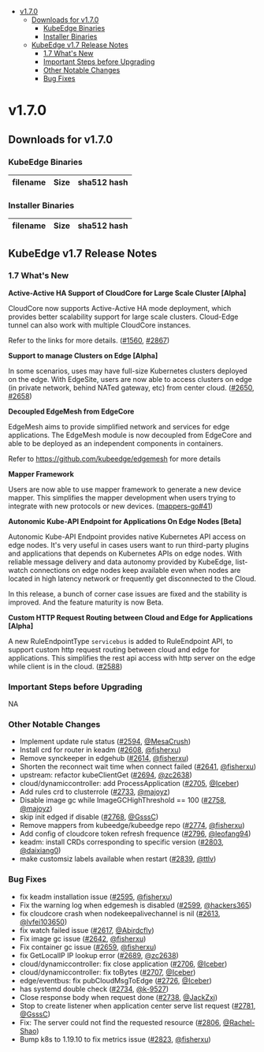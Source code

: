 
  * [v1.7.0](#v170)
     * [Downloads for v1.7.0](#downloads-for-v170)
        * [KubeEdge Binaries](#kubeedge-binaries)
        * [Installer Binaries](#installer-binaries)
     * [KubeEdge v1.7 Release Notes](#kubeedge-v17-release-notes)
        * [1.7 What's New](#17-whats-new)
        * [Important Steps before Upgrading](#important-steps-before-upgrading)
        * [Other Notable Changes](#other-notable-changes)
        * [Bug Fixes](#bug-fixes)



# v1.7.0

## Downloads for v1.7.0

### KubeEdge Binaries
| filename | Size | sha512 hash |
| -------- | ---- | ----------- |


### Installer Binaries
| filename | Size | sha512 hash |
| -------- | ---- | ----------- |


## KubeEdge v1.7 Release Notes

### 1.7 What's New

**Active-Active HA Support of CloudCore for Large Scale Cluster [Alpha]**

CloudCore now supports Active-Active HA mode deployment, which provides better scalability support for large scale clusters.
Cloud-Edge tunnel can also work with multiple CloudCore instances.

Refer to the links for more details.
([#1560](https://github.com/kubeedge/kubeedge/issues/1560), [#2867](https://github.com/kubeedge/kubeedge/pull/2867))


**Support to manage Clusters on Edge [Alpha]**

In some scenarios, uses may have full-size Kubernetes clusters deployed on the edge.
With EdgeSite, users are now able to access clusters on edge (in private network, behind NATed gateway, etc) from center cloud.
([#2650](https://github.com/kubeedge/kubeedge/pull/2650), [#2658](https://github.com/kubeedge/kubeedge/pull/2658))


**Decoupled EdgeMesh from EdgeCore**

EdgeMesh aims to provide simplified network and services for edge applications.
The EdgeMesh module is now decoupled from EdgeCore and able to be deployed as an independent components in containers.

Refer to https://github.com/kubeedge/edgemesh for more details


**Mapper Framework**

Users are now able to use mapper framework to generate a new device mapper.
This simplifies the mapper development when users trying to integrate with new protocols or new devices.
([mappers-go#41](https://github.com/kubeedge/mappers-go/pull/41))


**Autonomic Kube-API Endpoint for Applications On Edge Nodes [Beta]**

Autonomic Kube-API Endpoint provides native Kubernetes API access on edge nodes.
It's very useful in cases users want to run third-party plugins and applications that depends on Kubernetes APIs on edge nodes.
With reliable message delivery and data autonomy provided by KubeEdge,
list-watch connections on edge nodes keep available even when nodes are located in high latency network or frequently get disconnected to the Cloud.

In this release, a bunch of corner case issues are fixed and the stability is improved. And the feature maturity is now Beta.


**Custom HTTP Request Routing between Cloud and Edge for Applications [Alpha]**

A new RuleEndpointType `servicebus` is added to RuleEndpoint API, to support custom http request routing between cloud and edge for applications. This simplifies the rest api access with http server on the edge while client is in the cloud.
 ([#2588](https://github.com/kubeedge/kubeedge/pull/2588))


### Important Steps before Upgrading

NA


### Other Notable Changes

- Implement update rule status ([#2594](https://github.com/kubeedge/kubeedge/pull/2594), [@MesaCrush](https://github.com/MesaCrush))
- Install crd for router in keadm ([#2608](https://github.com/kubeedge/kubeedge/pull/2608), [@fisherxu](https://github.com/fisherxu))
- Remove synckeeper in edgehub ([#2614](https://github.com/kubeedge/kubeedge/pull/2614), [@fisherxu](https://github.com/fisherxu))
- Shorten the reconnect wait time when connect failed ([#2641](https://github.com/kubeedge/kubeedge/pull/2641), [@fisherxu](https://github.com/fisherxu))
- upstream: refactor kubeClientGet ([#2694](https://github.com/kubeedge/kubeedge/pull/2694), [@zc2638](https://github.com/zc2638))
- cloud/dynamiccontroller: add ProcessApplication ([#2705](https://github.com/kubeedge/kubeedge/pull/2705), [@Iceber](https://github.com/Iceber))
- Add rules crd to clusterrole ([#2733](https://github.com/kubeedge/kubeedge/pull/2733), [@majoyz](https://github.com/majoyz))
- Disable image gc while ImageGCHighThreshold == 100 ([#2758](https://github.com/kubeedge/kubeedge/pull/2758), [@majoyz](https://github.com/majoyz))
- skip init edged if disable ([#2768](https://github.com/kubeedge/kubeedge/pull/2768), [@GsssC](https://github.com/GsssC))
- Remove mappers from kubeedge/kubeedge repo ([#2774](https://github.com/kubeedge/kubeedge/pull/2774), [@fisherxu](https://github.com/fisherxu))
- Add config of cloudcore token refresh frequence ([#2796](https://github.com/kubeedge/kubeedge/pull/2796), [@leofang94](https://github.com/leofang94))
- keadm: install CRDs corresponding to specific version ([#2803](https://github.com/kubeedge/kubeedge/pull/2803), [@daixiang0](https://github.com/daixiang0))
- make customsiz labels available when restart ([#2839](https://github.com/kubeedge/kubeedge/pull/2839), [@ttlv](https://github.com/ttlv))

### Bug Fixes

- fix keadm installation issue ([#2595](https://github.com/kubeedge/kubeedge/pull/2595), [@fisherxu](https://github.com/fisherxu))
- Fix the warning log when edgemesh is disabled ([#2599](https://github.com/kubeedge/kubeedge/pull/2599), [@hackers365](https://github.com/hackers365))
- fix cloudcore crash when nodekeepalivechannel is nil ([#2613](https://github.com/kubeedge/kubeedge/pull/2613), [@lvfei103650](https://github.com/lvfei103650))
- fix watch failed issue ([#2617](https://github.com/kubeedge/kubeedge/pull/2617), [@Abirdcfly](https://github.com/Abirdcfly))
- Fix image gc issue ([#2642](https://github.com/kubeedge/kubeedge/pull/2642), [@fisherxu](https://github.com/fisherxu))
- Fix container gc issue ([#2659](https://github.com/kubeedge/kubeedge/pull/2659), [@fisherxu](https://github.com/fisherxu))
- fix GetLocalIP IP lookup error ([#2689](https://github.com/kubeedge/kubeedge/pull/2689), [@zc2638](https://github.com/zc2638))
- cloud/dynamiccontroller: fix close application ([#2706](https://github.com/kubeedge/kubeedge/pull/2706), [@Iceber](https://github.com/Iceber))
- cloud/dynamiccontroller: fix toBytes ([#2707](https://github.com/kubeedge/kubeedge/pull/2707), [@Iceber](https://github.com/Iceber))
- edge/eventbus: fix pubCloudMsgToEdge ([#2726](https://github.com/kubeedge/kubeedge/pull/2726), [@Iceber](https://github.com/Iceber))
- has systemd double check ([#2734](https://github.com/kubeedge/kubeedge/pull/2734), [@k-9527](https://github.com/k-9527))
- Close response body when request done ([#2738](https://github.com/kubeedge/kubeedge/pull/2738), [@JackZxj](https://github.com/JackZxj))
- Stop to create listener when application center serve list request ([#2781](https://github.com/kubeedge/kubeedge/pull/2781), [@GsssC](https://github.com/GsssC))
- Fix: The server could not find the requested resource ([#2806](https://github.com/kubeedge/kubeedge/pull/2806), [@Rachel-Shao](https://github.com/Rachel-Shao))
- Bump k8s to 1.19.10 to fix metrics issue ([#2823](https://github.com/kubeedge/kubeedge/pull/2823), [@fisherxu](https://github.com/fisherxu))
